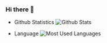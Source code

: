 ### Hi there 👋

<!--
**Boeing773ER/Boeing773ER** is a ✨ _special_ ✨ repository because its `README.md` (this file) appears on your GitHub profile.

Here are some ideas to get you started:

- 🔭 I’m currently working on ...
- 🌱 I’m currently learning ...
- 👯 I’m looking to collaborate on ...
- 🤔 I’m looking for help with ...
- 💬 Ask me about ...
- 📫 How to reach me: ...
- 😄 Pronouns: ...
- ⚡ Fun fact: ...
-->
* Github Statistics
![Github Stats](https://github-readme-stats.vercel.app/api?username=Boeing773ER&show_icons=true&theme=dark&count_private=true)

* Language
![Most Used Languages](https://github-readme-stats.vercel.app/api/top-langs/?username=Boeing773ER&theme=dark&layout=compact)

